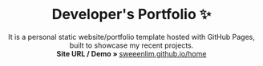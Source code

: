 <!-- PROJECT LOGO -->
<br />
<p align="center">
  <h1 align="center">Developer's Portfolio ✨</h1>

  <p align="center">
    It is a personal static website/portfolio template hosted with GitHub Pages, built to showcase my recent projects. 
    <br/>
    <strong>Site URL / Demo » </strong> 
    <a href="https://sweeenlim.github.io/home">sweeenlim.github.io/home</a>
    <br />
    <br />
  </p>
</p>

